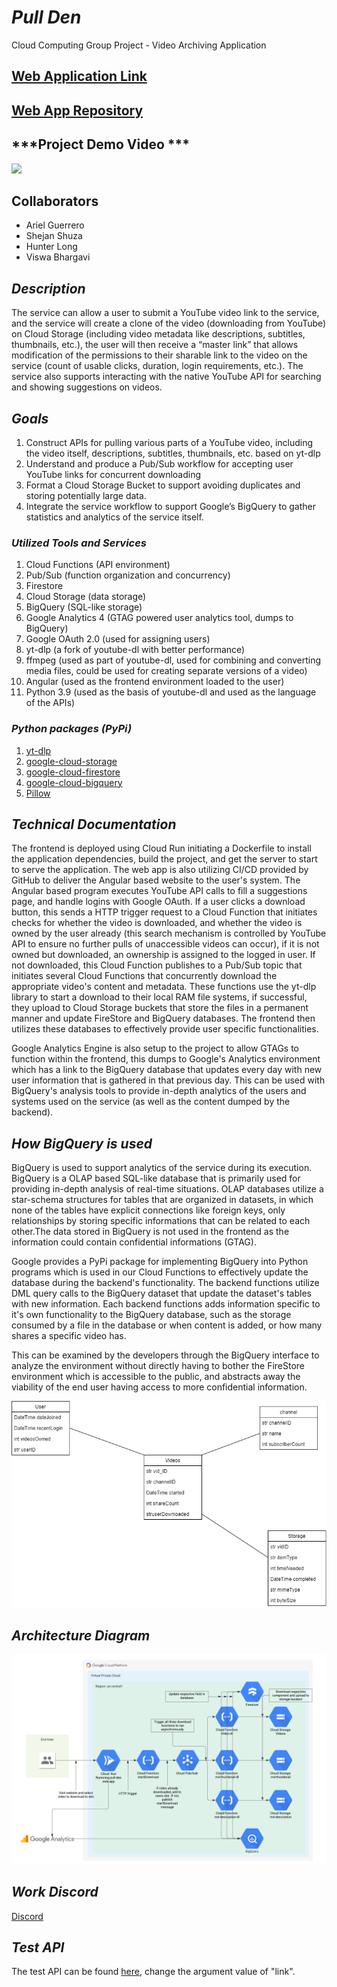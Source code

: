 # ***Pull Den***

Cloud Computing Group Project - Video Archiving Application

## [Web Application Link](https://pull-den-web-app-prdbw7yvpq-uc.a.run.app/)

## [Web App Repository](https://github.com/aguerrero232/pull-den-web-app)


## ***Project Demo Video ***

[![](https://img.youtube.com/vi/sZdMpCt7g9w/0.jpg)](https://www.youtube.com/watch?v=sZdMpCt7g9w)

## **Collaborators**

* Ariel Guerrero
* Shejan Shuza
* Hunter Long
* Viswa Bhargavi

## ***Description***

The service can allow a user to submit a YouTube video link to the service, and the service will create a
clone of the video (downloading from YouTube) on Cloud Storage (including video metadata like descriptions, subtitles, thumbnails, etc.), the user will then receive a “master link” that allows modification of the permissions to their sharable link to the video on the service (count of usable clicks, duration, login requirements, etc.). The service also supports interacting with the native YouTube API for searching and showing suggestions on videos.

## ***Goals***

1. Construct APIs for pulling various parts of a YouTube video, including the video itself,
descriptions, subtitles, thumbnails, etc. based on yt-dlp
2. Understand and produce a Pub/Sub workflow for accepting user YouTube links for concurrent downloading
3. Format a Cloud Storage Bucket to support avoiding duplicates and storing potentially large data.
4. Integrate the service workflow to support Google’s BigQuery to gather statistics and analytics of
the service itself.

### ***Utilized Tools and Services***

1. Cloud Functions (API environment)
2. Pub/Sub (function organization and concurrency)
3. Firestore
4. Cloud Storage (data storage)
5. BigQuery (SQL-like storage)
6. Google Analytics 4 (GTAG powered user analytics tool, dumps to BigQuery)
7. Google OAuth 2.0 (used for assigning users)
8. yt-dlp (a fork of youtube-dl with better performance)
9. ffmpeg (used as part of youtube-dl, used for combining and converting media files, could be
used for creating separate versions of a video)
8. Angular (used as the frontend environment loaded to the user)
9. Python 3.9 (used as the basis of youtube-dl and used as the language of the APIs)

### ***Python packages (PyPi)***

1. [yt-dlp](https://pypi.org/project/yt-dlp/)
2. [google-cloud-storage](https://pypi.org/project/google-cloud-storage/)
3. [google-cloud-firestore](https://pypi.org/project/google-cloud-firestore/)
4. [google-cloud-bigquery](https://pypi.org/project/google-cloud-bigquery/)
5. [Pillow](https://pypi.org/project/Pillow/)

## ***Technical Documentation***

The frontend is deployed using Cloud Run initiating a Dockerfile to install the application dependencies, build the project, and get the server to start to serve the application. The web app is also utilizing CI/CD provided by GitHub to deliver the Angular based website to the user's system. The Angular based program executes YouTube API calls to fill a suggestions page, and handle logins with Google OAuth. If a user clicks a download button, this sends a HTTP trigger request to a Cloud Function that initiates checks for whether the video is downloaded, and whether the video is owned by the user already (this search mechanism is controlled by YouTube API to ensure no further pulls of unaccessible videos can occur), if it is not owned but downloaded, an ownership is assigned to the logged in user. If not downloaded, this Cloud Function publishes to a Pub/Sub topic that initiates several Cloud Functions that concurrently download the appropriate video's content and metadata. These functions use the yt-dlp library to start a download to their local RAM file systems, if successful, they upload to Cloud Storage buckets that store the files in a permanent manner and update FireStore and BigQuery databases. The frontend then utilizes these databases to effectively provide user specific functionalities.

Google Analytics Engine is also setup to the project to allow GTAGs to function within the frontend, this dumps to Google's Analytics environment which has a link to the BigQuery database that updates every day with new user information that is gathered in that previous day. This can be used with BigQuery's analysis tools to provide in-depth analytics of the users and systems used on the service (as well as the content dumped by the backend).

## ***How BigQuery is used***

BigQuery is used to support analytics of the service during its execution. BigQuery is a OLAP based SQL-like database that is primarily used for providing in-depth analysis of real-time situations. OLAP databases utilize a star-schema structures for tables that are organized in datasets, in which none of the tables have explicit connections like foreign keys, only relationships by storing specific informations that can be related to each other.The data stored in BigQuery is not used in the frontend as the information could contain confidential informations (GTAG).

Google provides a PyPi package for implementing BigQuery into Python programs which is used in our Cloud Functions to effectively update the database during the backend's functionality. The backend functions utilize DML query calls to the BigQuery dataset that update the dataset's tables with new information. Each backend functions adds information specific to it's own functionality to the BigQuery database, such as the storage consumed by a file in the database or when content is added, or how many shares a specific video has.

This can be examined by the developers through the BigQuery interface to analyze the environment without directly having to bother the FireStore environment which is accessible to the public, and abstracts away the viability of the end user having access to more confidential information.

![](BigQueryUML.drawio.png)

## ***Architecture Diagram***

![](ytdl_architecture_2022-05-03.png)

## ***Work Discord***

[Discord](https://discord.gg/6AmEpgpPtu)

## ***Test API***

The test API can be found [here](https://us-central1-cs4843-youtube-dl.cloudfunctions.net/test-youtube-video-download?link=), change the argument value of "link".
